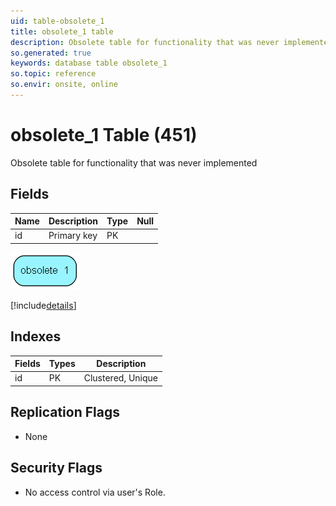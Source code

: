 ```yaml
---
uid: table-obsolete_1
title: obsolete_1 table
description: Obsolete table for functionality that was never implemented
so.generated: true
keywords: database table obsolete_1
so.topic: reference
so.envir: onsite, online
---
```


# obsolete\_1 Table (451)

Obsolete table for functionality that was never implemented

## Fields

| Name | Description | Type | Null |
|------|-------------|------|:----:|
|id|Primary key|PK| |


![obsolete_1 table relationship diagram](./media/obsolete_1.png)

[!include[details](./includes/obsolete-1.md)]

## Indexes

| Fields | Types | Description |
|--------|-------|-------------|
|id |PK |Clustered, Unique |

## Replication Flags

* None

## Security Flags

* No access control via user's Role.

